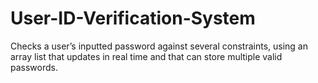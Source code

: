 # User-ID-Verification-System
Checks a user’s inputted password against several constraints, using an array list that updates in real time and that can store multiple valid passwords.
